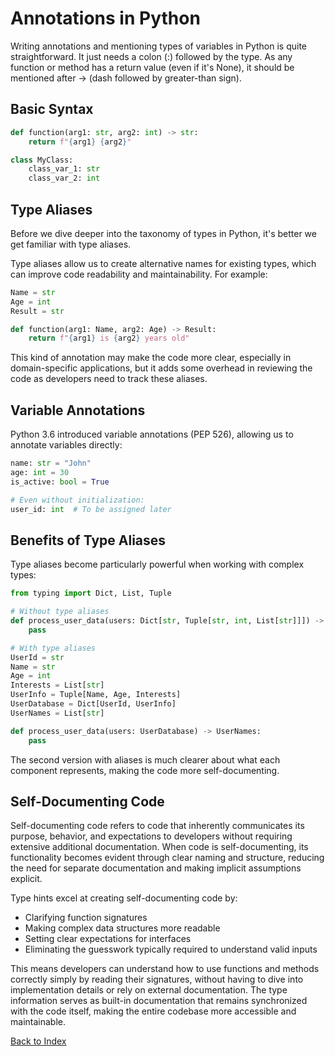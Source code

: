 # Annotations in Python

Writing annotations and mentioning types of variables in Python is quite straightforward. It just needs a colon (:) followed by the type. As any function or method has a return value (even if it's None), it should be mentioned after -> (dash followed by greater-than sign).

## Basic Syntax

```python
def function(arg1: str, arg2: int) -> str:
    return f"{arg1} {arg2}"

class MyClass:
    class_var_1: str
    class_var_2: int
```

## Type Aliases

Before we dive deeper into the taxonomy of types in Python, it's better we get familiar with type aliases.

Type aliases allow us to create alternative names for existing types, which can improve code readability and maintainability. For example:

```python
Name = str
Age = int
Result = str

def function(arg1: Name, arg2: Age) -> Result:
    return f"{arg1} is {arg2} years old"
```

This kind of annotation may make the code more clear, especially in domain-specific applications, but it adds some overhead in reviewing the code as developers need to track these aliases.

## Variable Annotations

Python 3.6 introduced variable annotations (PEP 526), allowing us to annotate variables directly:

```python
name: str = "John"
age: int = 30
is_active: bool = True

# Even without initialization:
user_id: int  # To be assigned later
```

## Benefits of Type Aliases

Type aliases become particularly powerful when working with complex types:

```python
from typing import Dict, List, Tuple

# Without type aliases
def process_user_data(users: Dict[str, Tuple[str, int, List[str]]]) -> List[str]:
    pass

# With type aliases
UserId = str
Name = str
Age = int
Interests = List[str]
UserInfo = Tuple[Name, Age, Interests]
UserDatabase = Dict[UserId, UserInfo]
UserNames = List[str]

def process_user_data(users: UserDatabase) -> UserNames:
    pass
```

The second version with aliases is much clearer about what each component represents, making the code more self-documenting.

## Self-Documenting Code

Self-documenting code refers to code that inherently communicates its purpose, behavior, and expectations to developers without requiring extensive additional documentation. When code is self-documenting, its functionality becomes evident through clear naming and structure, reducing the need for separate documentation and making implicit assumptions explicit.

Type hints excel at creating self-documenting code by:
- Clarifying function signatures
- Making complex data structures more readable
- Setting clear expectations for interfaces
- Eliminating the guesswork typically required to understand valid inputs

This means developers can understand how to use functions and methods correctly simply by reading their signatures, without having to dive into implementation details or rely on external documentation. The type information serves as built-in documentation that remains synchronized with the code itself, making the entire codebase more accessible and maintainable.


[Back to Index](../README.md)
